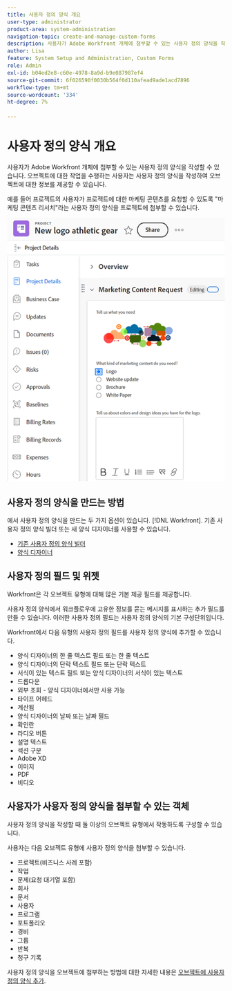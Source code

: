 ```yaml
---
title: 사용자 정의 양식 개요
user-type: administrator
product-area: system-administration
navigation-topic: create-and-manage-custom-forms
description: 사용자가 Adobe Workfront 개체에 첨부할 수 있는 사용자 정의 양식을 작성할 수 있습니다. 오브젝트에 대한 작업을 수행하는 사용자는 사용자 정의 양식을 작성하여 오브젝트에 대한 정보를 제공할 수 있습니다.
author: Lisa
feature: System Setup and Administration, Custom Forms
role: Admin
exl-id: b04ed2e8-c60e-4978-8a9d-b9e087987ef4
source-git-commit: 6f026590f0030b564f0d110afead9ade1acd7896
workflow-type: tm+mt
source-wordcount: '334'
ht-degree: 7%

---
```


# 사용자 정의 양식 개요

<!--Audited: 12/2023-->

사용자가 Adobe Workfront 개체에 첨부할 수 있는 사용자 정의 양식을 작성할 수 있습니다. 오브젝트에 대한 작업을 수행하는 사용자는 사용자 정의 양식을 작성하여 오브젝트에 대한 정보를 제공할 수 있습니다.

예를 들어 프로젝트의 사용자가 프로젝트에 대한 마케팅 콘텐츠를 요청할 수 있도록 &quot;마케팅 콘텐츠 리서치&quot;라는 사용자 정의 양식을 프로젝트에 첨부할 수 있습니다.

![](assets/see-image-details-page.png)

## 사용자 정의 양식을 만드는 방법

에서 사용자 정의 양식을 만드는 두 가지 옵션이 있습니다. [!DNL Workfront]. 기존 사용자 정의 양식 빌더 또는 새 양식 디자이너를 사용할 수 있습니다.

* [기존 사용자 정의 양식 빌더](/help/quicksilver/administration-and-setup/customize-workfront/create-manage-custom-forms/use-the-custom-form-builder.md)
* [양식 디자이너](/help/quicksilver/administration-and-setup/customize-workfront/create-manage-custom-forms/form-designer/form-designer-toc.md)

## 사용자 정의 필드 및 위젯

Workfront은 각 오브젝트 유형에 대해 많은 기본 제공 필드를 제공합니다.

사용자 정의 양식에서 워크플로우에 고유한 정보를 묻는 메시지를 표시하는 추가 필드를 만들 수 있습니다. 이러한 사용자 정의 필드는 사용자 정의 양식의 기본 구성단위입니다.

Workfront에서 다음 유형의 사용자 정의 필드를 사용자 정의 양식에 추가할 수 있습니다.

* 양식 디자이너의 한 줄 텍스트 필드 또는 한 줄 텍스트
* 양식 디자이너의 단락 텍스트 필드 또는 단락 텍스트
* 서식이 있는 텍스트 필드 또는 양식 디자이너의 서식이 있는 텍스트
* 드롭다운
* 외부 조회 - 양식 디자이너에서만 사용 가능
* 타이프 어헤드
* 계산됨
* 양식 디자이너의 날짜 또는 날짜 필드
* 확인란
* 라디오 버튼
* 설명 텍스트
* 섹션 구분
* Adobe XD
* 이미지
* PDF
* 비디오

## 사용자가 사용자 정의 양식을 첨부할 수 있는 객체

사용자 정의 양식을 작성할 때 둘 이상의 오브젝트 유형에서 작동하도록 구성할 수 있습니다.

사용자는 다음 오브젝트 유형에 사용자 정의 양식을 첨부할 수 있습니다.

* 프로젝트(비즈니스 사례 포함)
* 작업
* 문제(요청 대기열 포함)
* 회사
* 문서
* 사용자
* 프로그램
* 포트폴리오
* 경비
* 그룹
* 반복
* 청구 기록

사용자 정의 양식을 오브젝트에 첨부하는 방법에 대한 자세한 내용은 [오브젝트에 사용자 정의 양식 추가](../../../workfront-basics/work-with-custom-forms/add-a-custom-form-to-an-object.md).


